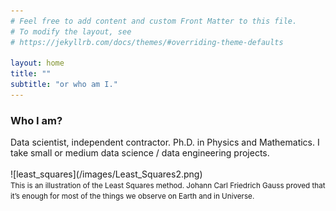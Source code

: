 ```yaml
---
# Feel free to add content and custom Front Matter to this file.
# To modify the layout, see
# https://jekyllrb.com/docs/themes/#overriding-theme-defaults

layout: home
title: ""
subtitle: "or who am I."
---
```

<h3>Who I am?</h3>
Data scientist, independent contractor. Ph.D. in Physics and Mathematics.
I take small or medium data science / data engineering projects.
<br><br>
![least_squares](/images/Least_Squares2.png)
<br>
<small>This is an illustration of the Least Squares method. Johann Carl Friedrich Gauss proved that it’s enough for most of the things we observe on Earth and in Universe.</small>
<br><br>

